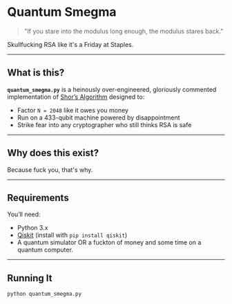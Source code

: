 # Quantum Smegma

> "If you stare into the modulus long enough, the modulus stares back."

Skullfucking RSA like it's a Friday at Staples.

---

## **What is this?**

**`quantum_smegma.py`** is a heinously over-engineered, gloriously commented implementation of [Shor’s Algorithm](https://en.wikipedia.org/wiki/Shor%27s_algorithm) designed to:

- Factor `N = 2048` like it owes you money
- Run on a 433-qubit machine powered by disappointment
- Strike fear into any cryptographer who still thinks RSA is safe

---

## **Why does this exist?**

Because fuck you, that's why.

---

## Requirements

You’ll need:
- Python 3.x
- [Qiskit](https://qiskit.org/) (install with `pip install qiskit`)
- A quantum simulator OR a fuckton of money and some time on a quantum computer.

---

## **Running It**

```bash
python quantum_smegma.py
